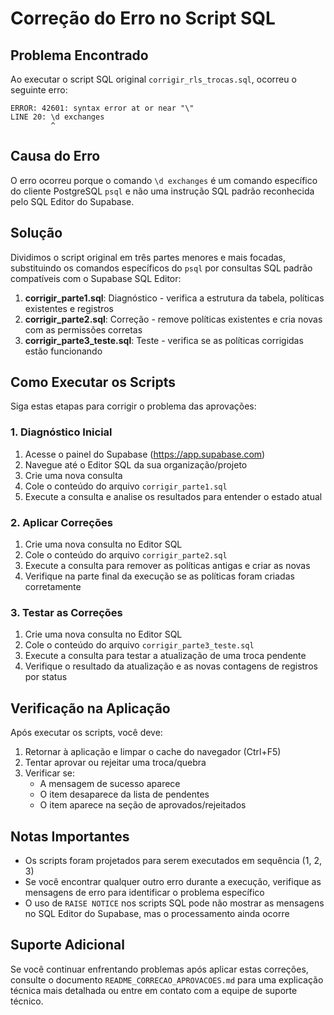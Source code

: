# Correção do Erro no Script SQL

## Problema Encontrado

Ao executar o script SQL original `corrigir_rls_trocas.sql`, ocorreu o seguinte erro:

```
ERROR: 42601: syntax error at or near "\"
LINE 20: \d exchanges
         ^
```

## Causa do Erro

O erro ocorreu porque o comando `\d exchanges` é um comando específico do cliente PostgreSQL `psql` e não uma instrução SQL padrão reconhecida pelo SQL Editor do Supabase.

## Solução

Dividimos o script original em três partes menores e mais focadas, substituindo os comandos específicos do `psql` por consultas SQL padrão compatíveis com o Supabase SQL Editor:

1. **corrigir_parte1.sql**: Diagnóstico - verifica a estrutura da tabela, políticas existentes e registros
2. **corrigir_parte2.sql**: Correção - remove políticas existentes e cria novas com as permissões corretas
3. **corrigir_parte3_teste.sql**: Teste - verifica se as políticas corrigidas estão funcionando

## Como Executar os Scripts

Siga estas etapas para corrigir o problema das aprovações:

### 1. Diagnóstico Inicial

1. Acesse o painel do Supabase (https://app.supabase.com)
2. Navegue até o Editor SQL da sua organização/projeto
3. Crie uma nova consulta
4. Cole o conteúdo do arquivo `corrigir_parte1.sql`
5. Execute a consulta e analise os resultados para entender o estado atual

### 2. Aplicar Correções

1. Crie uma nova consulta no Editor SQL
2. Cole o conteúdo do arquivo `corrigir_parte2.sql`
3. Execute a consulta para remover as políticas antigas e criar as novas
4. Verifique na parte final da execução se as políticas foram criadas corretamente

### 3. Testar as Correções

1. Crie uma nova consulta no Editor SQL
2. Cole o conteúdo do arquivo `corrigir_parte3_teste.sql`
3. Execute a consulta para testar a atualização de uma troca pendente
4. Verifique o resultado da atualização e as novas contagens de registros por status

## Verificação na Aplicação

Após executar os scripts, você deve:

1. Retornar à aplicação e limpar o cache do navegador (Ctrl+F5)
2. Tentar aprovar ou rejeitar uma troca/quebra
3. Verificar se:
   - A mensagem de sucesso aparece
   - O item desaparece da lista de pendentes
   - O item aparece na seção de aprovados/rejeitados

## Notas Importantes

- Os scripts foram projetados para serem executados em sequência (1, 2, 3)
- Se você encontrar qualquer outro erro durante a execução, verifique as mensagens de erro para identificar o problema específico
- O uso de `RAISE NOTICE` nos scripts SQL pode não mostrar as mensagens no SQL Editor do Supabase, mas o processamento ainda ocorre

## Suporte Adicional

Se você continuar enfrentando problemas após aplicar estas correções, consulte o documento `README_CORRECAO_APROVACOES.md` para uma explicação técnica mais detalhada ou entre em contato com a equipe de suporte técnico. 